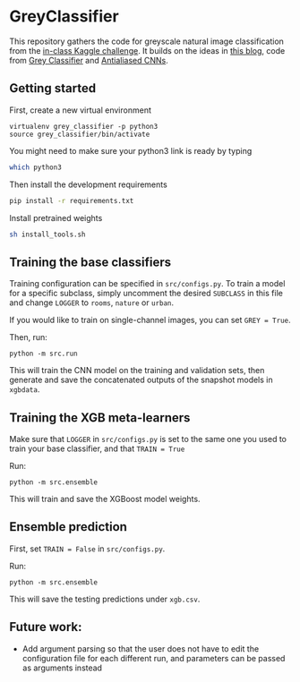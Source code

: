 # GreyClassifier
This repository gathers the code for greyscale natural image classification from the [in-class Kaggle challenge](https://www.kaggle.com/c/cs-ioc5008-hw1).
It builds on the ideas in [this blog](https://towardsdatascience.com/latest-winning-techniques-for-kaggle-image-classification-with-limited-data-5259e7736327), code from [Grey Classifier](https://github.com/kayoyin/GreyClassifier) and [Antialiased CNNs](https://github.com/kayoyin/antialiased-cnns).

## Getting started

First, create a new virtual environment

```
virtualenv grey_classifier -p python3
source grey_classifier/bin/activate
```

You might need to make sure your python3 link is ready by typing

```bash
which python3
```

Then install the development requirements

```bash
pip install -r requirements.txt
```

Install pretrained weights 
```bash
sh install_tools.sh
```

## Training the base classifiers
Training configuration can be specified in `src/configs.py`. 
To train a model for a specific subclass, simply uncomment the desired `SUBCLASS` in this file and change `LOGGER` to `rooms`,
`nature` or `urban`.

If you would like to train on single-channel images, you can set `GREY = True`.

Then, run:
```
python -m src.run
```

This will train the CNN model on the training and validation sets, then generate and save the concatenated outputs of the snapshot models in `xgbdata`.

## Training the XGB meta-learners
Make sure that `LOGGER` in `src/configs.py` is set to the same one you used to train your base classifier, and that `TRAIN = True`

Run:
```
python -m src.ensemble
```
This will train and save the XGBoost model weights.

## Ensemble prediction

First, set `TRAIN = False` in `src/configs.py`. 

Run:
```
python -m src.ensemble
```

This will save the testing predictions under `xgb.csv`.

## Future work:

- Add argument parsing so that the user does not have to edit the configuration file for each different run, and parameters can be passed as arguments instead
